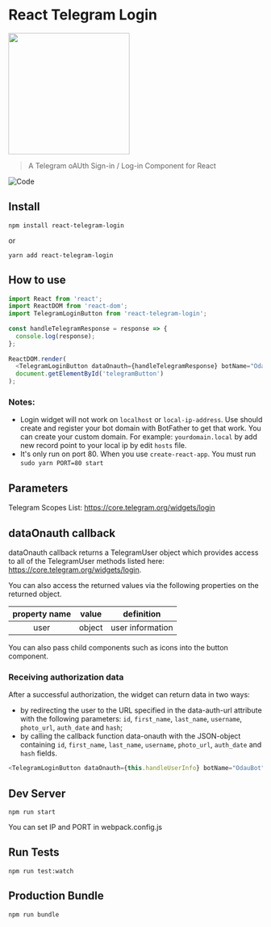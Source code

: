# React Telegram Login
<img src="https://i.imgur.com/73cXluE.png" width="240" heigth="auto" />

> A Telegram oAUth Sign-in / Log-in Component for React

![Code](https://i.imgur.com/PYyCD3w.png)

## Install

```
npm install react-telegram-login
```

or

```
yarn add react-telegram-login
```

## How to use

```js
import React from 'react';
import ReactDOM from 'react-dom';
import TelegramLoginButton from 'react-telegram-login';
 
const handleTelegramResponse = response => {
  console.log(response);
};
 
ReactDOM.render(
  <TelegramLoginButton dataOnauth={handleTelegramResponse} botName="OdauBot" />,
  document.getElementById('telegramButton')
);
```
### Notes:
- Login widget will not work on `localhost` or `local-ip-address`. Use should create and register your bot domain with BotFather to get that work. You can create your custom domain. For example: `yourdomain.local` by add new record point to your local ip by edit `hosts` file.
- It's only run on port 80. When you use `create-react-app`. You must run `sudo yarn PORT=80 start`

## Parameters

Telegram Scopes List: https://core.telegram.org/widgets/login

## dataOnauth callback

dataOnauth callback returns a TelegramUser object which provides access
to all of the TelegramUser methods listed here: https://core.telegram.org/widgets/login.

You can also access the returned values via the following properties on the returned object.

| property name | value  |    definition    |
| :-----------: | :----: | :--------------: |
|     user      | object | user information |

You can also pass child components such as icons into the button component.

### Receiving authorization data
After a successful authorization, the widget can return data in two ways:

* by redirecting the user to the URL specified in the data-auth-url attribute with the following parameters: `id`, `first_name`, `last_name`, `username`, `photo_url`, `auth_date` and `hash`;
* by calling the callback function data-onauth with the JSON-object containing `id`, `first_name`, `last_name`, `username`, `photo_url`, `auth_date` and `hash` fields.

```js
<TelegramLoginButton dataOnauth={this.handleUserInfo} botName="OdauBot" />
```

## Dev Server

```
npm run start
```
You can set IP and PORT in webpack.config.js

## Run Tests

```
npm run test:watch
```

## Production Bundle

```
npm run bundle
```
